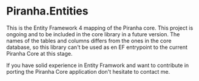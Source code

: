 ﻿Piranha.Entities
================
This is the Entity Framework 4 mapping of the Piranha core. This project is
ongoing and to be included in the core library in a future version. The names
of the tables and columns differs from the ones in the core database, so this
library can't be used as en EF entrypoint to the current Piranha Core at this
stage.

If you have solid experience in Entity Framwork and want to contribute in
porting the Piranha Core application don't hesitate to contact me.
